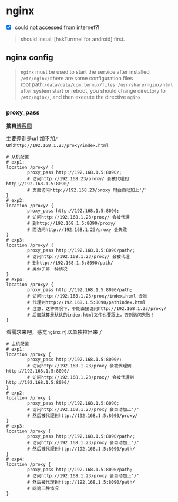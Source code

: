 # nginx  

- [x]  could not accessed from internet?!  

> should install [hskTurnnel for android] first.  

## nginx config  

> `nginx` must be used to start the service after installed  
> `/etc/nginx/`:there are some configuration files  
> root path:`/data/data/com.termux/files
/usr/share/nginx/html`  
> after system start or reboot, you should change directory to `/etc/nginx/`, and then execute the directive `nginx`  

### proxy_pass  

**摘自**[博客园](https://www.cnblogs.com/kevingrace/p/6566119.html)  

主要差别是url 加不加`/`  
url:`http://192.168.1.23/proxy/index.html`  

```nginx  
# 从机配置
# exp1:  
location /proxy/ {
        proxy_pass http://192.168.1.5:8090/;
        # 访问http://192.168.23/proxy/ 会被代理到http://192.168.1.5:8090/
        # 页面访问http://192.168.23/proxy 时会自动加上'/'
}
# exp2:
location /proxy/ {
        proxy_pass http://192.168.1.5:8090;
        # 访问http://192.168.1.23/proxy/ 会被代理
        # 到http://192.168.1.5:8090/proxy/
        # 而访问http://192.168.1.23/proxy 会失败
}
# exp3:
location /proxy/ {
        proxy_pass http://192.168.1.5:8090/path/;
        # 访问http://192.168.1.23/proxy/ 会被代理
        # 到http://192.168.1.5:8090/path/
        # 类似于第一种情况
}
# exp4:
location /proxy/ {
        proxy_pass http://192.168.1.5:8090/path;
        # 访问http://192.168.1.23/proxy/index.html 会被
        # 代理到http://192.168.1.5:8090/pathindex.html
        # 注意，这种情况下，不能直接访问http://192.168.1.23/proxy/
        # 后面就算是默认的index.html文件也要跟上，否则访问失败！
}
```

看需求来吧，感觉`nginx` 可以单独拉出来了  

```nginx  
# 主机配置
# exp1:
location /proxy {
        proxy_pass http://192.168.1.5:8090/;
        # 访问http://192.168.1.23/proxy 会被代理到http://192.168.1.5:8090/
        # 访问http://192.168.1.23/proxy/ 会被代理到http://192.168.1.5:8090/
}
# exp2:
location /proxy {
        proxy_pass http://192.168.1.5:8090;
        # 访问http://192.168.1.23/proxy 会自动加上'/'
        # 然后被代理到http://192.168.1.5:8090/proxy/
}
# exp3:
location /proxy {
        proxy_pass http://192.168.1.5:8090/path/;
        # 访问http://192.168.1.23/proxy 会自动加上'/'
        # 然后被代理到http://192.168.1.5:8090/path/
}
# exp4:
location /proxy {
        proxy_pass http://192.168.1.5:8090/path;
        # 访问http://192.168.1.23/proxy 会自动加上'/'
        # 然后被代理到http://192.168.1.5:8090/path/
        # 同第三种情况
}

```